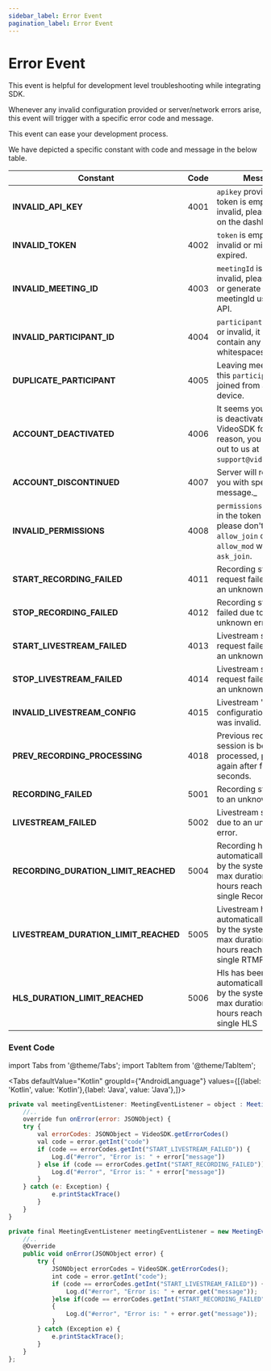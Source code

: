```yaml
---
sidebar_label: Error Event
pagination_label: Error Event
---
```


# Error Event

This event is helpful for development level troubleshooting while integrating SDK.

Whenever any invalid configuration provided or server/network errors arise, this event will trigger with a specific error code and message.

This event can ease your development process.

We have depicted a specific constant with code and message in the below table.

| Constant                              | Code | Message                                                                                                                        |
| ------------------------------------- | ---- | ------------------------------------------------------------------------------------------------------------------------------ |
| **INVALID_API_KEY**                   | 4001 | `apikey` provided in the token is empty or invalid, please verify it on the dashboard.                                         |
| **INVALID_TOKEN**                     | 4002 | `token` is empty or invalid or might have expired.                                                                             |
| **INVALID_MEETING_ID**                | 4003 | `meetingId` is empty or invalid, please verify it or generate new meetingId using the API.                                     |
| **INVALID_PARTICIPANT_ID**            | 4004 | `participantId` is empty or invalid, it shouldn't contain any whitespaces.                                                     |
| **DUPLICATE_PARTICIPANT**             | 4005 | Leaving meeting, since this `participantId` joined from another device.                                                        |
| **ACCOUNT_DEACTIVATED**               | 4006 | It seems your account is deactivated by VideoSDK for some reason, you can reach out to us at `support@videosdk.live`.          |
| **ACCOUNT_DISCONTINUED**              | 4007 | Server will respond you with specific message.\_                                                                               |
| **INVALID_PERMISSIONS**               | 4008 | `permissions` provided in the token are invalid, please don't use `allow_join` or `allow_mod` with `ask_join`.                 |
| **START_RECORDING_FAILED**            | 4011 | Recording start request failed due to an unknown error.                                                                        |
| **STOP_RECORDING_FAILED**             | 4012 | Recording stop request failed due to an unknown error.                                                                         |
| **START_LIVESTREAM_FAILED**           | 4013 | Livestream start request failed due to an unknown error.                                                                       |
| **STOP_LIVESTREAM_FAILED**            | 4014 | Livestream stop request failed due to an unknown error.                                                                        |
| **INVALID_LIVESTREAM_CONFIG**         | 4015 | Livestream 'outputs' configuration provided was invalid.                                                                       |
| **PREV_RECORDING_PROCESSING**         | 4018 | Previous recording session is being processed, please try again after few seconds.                                             |
| **RECORDING_FAILED**                  | 5001 | Recording stopped due to an unknown error.                                                                                     |
| **LIVESTREAM_FAILED**                 | 5002 | Livestream stopped due to an unknown error.                                                                                    |
| **RECORDING_DURATION_LIMIT_REACHED**  | 5004 | Recording has been automatically stopped by the system, due to max duration limit of 2 hours reached for a single Recording    |
| **LIVESTREAM_DURATION_LIMIT_REACHED** | 5005 | Livestream has been automatically stopped by the system, due to max duration limit of 2 hours reached for a single RTMP        |
| **HLS_DURATION_LIMIT_REACHED**        | 5006 | Hls has been automatically stopped by the system, due to max duration limit of 2 hours reached for a single HLS |

### Event Code

import Tabs from '@theme/Tabs';
import TabItem from '@theme/TabItem';

<Tabs
defaultValue="Kotlin"
groupId={"AndroidLanguage"}
values={[{label: 'Kotlin', value: 'Kotlin'},{label: 'Java', value: 'Java'},]}>

<TabItem value="Kotlin">

```js
private val meetingEventListener: MeetingEventListener = object : MeetingEventListener() {
    //..
    override fun onError(error: JSONObject) {
    try {
        val errorCodes: JSONObject = VideoSDK.getErrorCodes()
        val code = error.getInt("code")
        if (code == errorCodes.getInt("START_LIVESTREAM_FAILED")) {
            Log.d("#error", "Error is: " + error["message"])
        } else if (code == errorCodes.getInt("START_RECORDING_FAILED")) {
            Log.d("#error", "Error is: " + error["message"])
        }
    } catch (e: Exception) {
            e.printStackTrace()
        }
    }
}
```

</TabItem>

<TabItem value="Java">

```js
private final MeetingEventListener meetingEventListener = new MeetingEventListener() {
    //..
    @Override
    public void onError(JSONObject error) {
        try {
            JSONObject errorCodes = VideoSDK.getErrorCodes();
            int code = error.getInt("code");
            if (code == errorCodes.getInt("START_LIVESTREAM_FAILED")) {
                Log.d("#error", "Error is: " + error.get("message"));
            }else if(code == errorCodes.getInt("START_RECORDING_FAILED"))
            {
                Log.d("#error", "Error is: " + error.get("message"));
            }
        } catch (Exception e) {
            e.printStackTrace();
        }
    }
};
```

</TabItem>

</Tabs>
